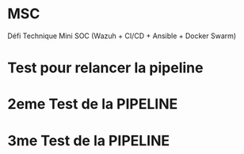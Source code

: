 # MSC
Défi Technique Mini SOC (Wazuh + CI/CD + Ansible + Docker Swarm)
# Test pour relancer la pipeline
# 2eme Test de la PIPELINE
# 3me Test de la PIPELINE